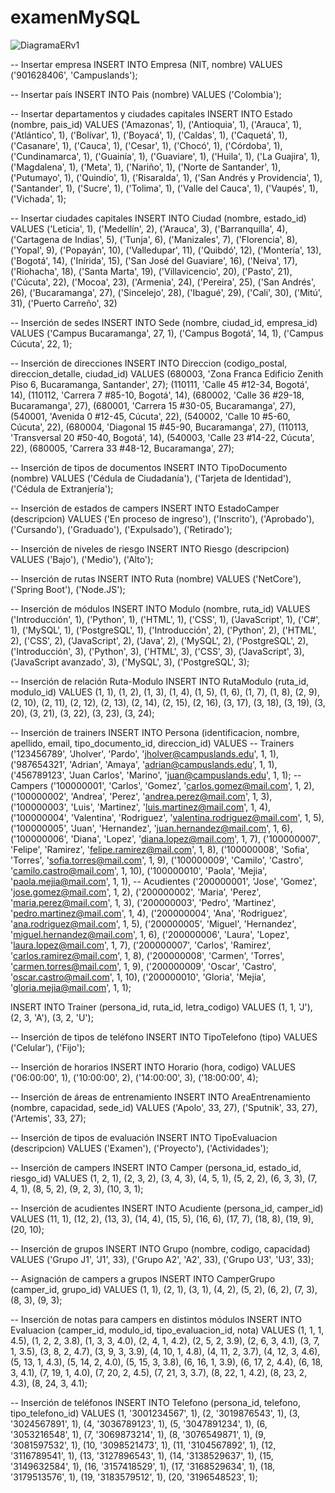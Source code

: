 # examenMySQL

![DiagramaERv1](https://github.com/user-attachments/assets/7bc8afa7-4e24-4a06-8acc-42d9f9e0b186)

-- Insertar empresa
INSERT INTO Empresa (NIT, nombre) VALUES ('901628406', 'Campuslands');

-- Insertar país
INSERT INTO Pais (nombre) VALUES ('Colombia');

-- Insertar departamentos y ciudades capitales
INSERT INTO Estado (nombre, pais_id) VALUES
('Amazonas', 1),
('Antioquia', 1),
('Arauca', 1),
('Atlántico', 1),
('Bolívar', 1),
('Boyacá', 1),
('Caldas', 1),
('Caquetá', 1),
('Casanare', 1),
('Cauca', 1),
('Cesar', 1),
('Chocó', 1),
('Córdoba', 1),
('Cundinamarca', 1),
('Guainía', 1),
('Guaviare', 1),
('Huila', 1),
('La Guajira', 1),
('Magdalena', 1),
('Meta', 1),
('Nariño', 1),
('Norte de Santander', 1),
('Putumayo', 1),
('Quindío', 1),
('Risaralda', 1),
('San Andrés y Providencia', 1),
('Santander', 1),
('Sucre', 1),
('Tolima', 1),
('Valle del Cauca', 1),
('Vaupés', 1),
('Vichada', 1);

-- Insertar ciudades capitales
INSERT INTO Ciudad (nombre, estado_id) VALUES
('Leticia', 1),
('Medellín', 2),
('Arauca', 3),
('Barranquilla', 4),
('Cartagena de Indias', 5),
('Tunja', 6),
('Manizales', 7),
('Florencia', 8),
('Yopal', 9),
('Popayán', 10),
('Valledupar', 11),
('Quibdó', 12),
('Montería', 13),
('Bogotá', 14),
('Inírida', 15),
('San José del Guaviare', 16),
('Neiva', 17),
('Riohacha', 18),
('Santa Marta', 19),
('Villavicencio', 20),
('Pasto', 21),
('Cúcuta', 22),
('Mocoa', 23),
('Armenia', 24),
('Pereira', 25),
('San Andrés', 26),
('Bucaramanga', 27),
('Sincelejo', 28),
('Ibagué', 29),
('Cali', 30),
('Mitú', 31),
('Puerto Carreño', 32)

-- Inserción de sedes
INSERT INTO Sede (nombre, ciudad_id, empresa_id) VALUES 
('Campus Bucaramanga', 27, 1),
('Campus Bogotá', 14, 1),
('Campus Cúcuta', 22, 1);

-- Inserción de direcciones
INSERT INTO Direccion (codigo_postal, direccion_detalle, ciudad_id) VALUES 
(680003, 'Zona Franca Edificio Zenith Piso 6, Bucaramanga, Santander', 27);
(110111, 'Calle 45 #12-34, Bogotá', 14),
(110112, 'Carrera 7 #85-10, Bogotá', 14),
(680002, 'Calle 36 #29-18, Bucaramanga', 27),
(680001, 'Carrera 15 #30-05, Bucaramanga', 27),
(540001, 'Avenida 0 #12-45, Cúcuta', 22),
(540002, 'Calle 10 #5-60, Cúcuta', 22),
(680004, 'Diagonal 15 #45-90, Bucaramanga', 27),
(110113, 'Transversal 20 #50-40, Bogotá', 14),
(540003, 'Calle 23 #14-22, Cúcuta', 22),
(680005, 'Carrera 33 #48-12, Bucaramanga', 27);

-- Inserción de tipos de documentos
INSERT INTO TipoDocumento (nombre) VALUES ('Cédula de Ciudadanía'), ('Tarjeta de Identidad'), ('Cédula de Extranjería');

-- Inserción de estados de campers
INSERT INTO EstadoCamper (descripcion) VALUES 
('En proceso de ingreso'), ('Inscrito'), ('Aprobado'), ('Cursando'), ('Graduado'), ('Expulsado'), ('Retirado');

-- Inserción de niveles de riesgo
INSERT INTO Riesgo (descripcion) VALUES ('Bajo'), ('Medio'), ('Alto');

-- Inserción de rutas
INSERT INTO Ruta (nombre) VALUES ('NetCore'), ('Spring Boot'), ('Node.JS');

-- Inserción de módulos
INSERT INTO Modulo (nombre, ruta_id) VALUES 
('Introducción', 1), ('Python', 1), ('HTML', 1), ('CSS', 1), ('JavaScript', 1), ('C#', 1), ('MySQL', 1), ('PostgreSQL', 1),
('Introducción', 2), ('Python', 2), ('HTML', 2), ('CSS', 2), ('JavaScript', 2), ('Java', 2), ('MySQL', 2), ('PostgreSQL', 2),
('Introducción', 3), ('Python', 3), ('HTML', 3), ('CSS', 3), ('JavaScript', 3), ('JavaScript avanzado', 3), ('MySQL', 3), ('PostgreSQL', 3);

-- Inserción de relación Ruta-Modulo
INSERT INTO RutaModulo (ruta_id, modulo_id) VALUES 
(1, 1), (1, 2), (1, 3), (1, 4), (1, 5), (1, 6), (1, 7), (1, 8),
(2, 9), (2, 10), (2, 11), (2, 12), (2, 13), (2, 14), (2, 15), (2, 16),
(3, 17), (3, 18), (3, 19), (3, 20), (3, 21), (3, 22), (3, 23), (3, 24);

-- Inserción de trainers
INSERT INTO Persona (identificacion, nombre, apellido, email, tipo_documento_id, direccion_id) VALUES 
-- Trainers
('123456789', 'Jholver', 'Pardo', 'jholver@campuslands.edu', 1, 1),
('987654321', 'Adrian', 'Amaya', 'adrian@campuslands.edu', 1, 1),
('456789123', 'Juan Carlos', 'Marino', 'juan@campuslands.edu', 1, 1);
-- Campers
('100000001', 'Carlos', 'Gomez', 'carlos.gomez@mail.com', 1, 2),
('100000002', 'Andrea', 'Perez', 'andrea.perez@mail.com', 1, 3),
('100000003', 'Luis', 'Martinez', 'luis.martinez@mail.com', 1, 4),
('100000004', 'Valentina', 'Rodriguez', 'valentina.rodriguez@mail.com', 1, 5),
('100000005', 'Juan', 'Hernandez', 'juan.hernandez@mail.com', 1, 6),
('100000006', 'Diana', 'Lopez', 'diana.lopez@mail.com', 1, 7),
('100000007', 'Felipe', 'Ramirez', 'felipe.ramirez@mail.com', 1, 8),
('100000008', 'Sofia', 'Torres', 'sofia.torres@mail.com', 1, 9),
('100000009', 'Camilo', 'Castro', 'camilo.castro@mail.com', 1, 10),
('100000010', 'Paola', 'Mejia', 'paola.mejia@mail.com', 1, 1),
-- Acudientes
('200000001', 'Jose', 'Gomez', 'jose.gomez@mail.com', 1, 2),
('200000002', 'Maria', 'Perez', 'maria.perez@mail.com', 1, 3),
('200000003', 'Pedro', 'Martinez', 'pedro.martinez@mail.com', 1, 4),
('200000004', 'Ana', 'Rodriguez', 'ana.rodriguez@mail.com', 1, 5),
('200000005', 'Miguel', 'Hernandez', 'miguel.hernandez@mail.com', 1, 6),
('200000006', 'Laura', 'Lopez', 'laura.lopez@mail.com', 1, 7),
('200000007', 'Carlos', 'Ramirez', 'carlos.ramirez@mail.com', 1, 8),
('200000008', 'Carmen', 'Torres', 'carmen.torres@mail.com', 1, 9),
('200000009', 'Oscar', 'Castro', 'oscar.castro@mail.com', 1, 10),
('200000010', 'Gloria', 'Mejia', 'gloria.mejia@mail.com', 1, 1);

INSERT INTO Trainer (persona_id, ruta_id, letra_codigo) VALUES 
(1, 1, 'J'),
(2, 3, 'A'),
(3, 2, 'U');

-- Inserción de tipos de teléfono
INSERT INTO TipoTelefono (tipo) VALUES ('Celular'), ('Fijo');

-- Inserción de horarios
INSERT INTO Horario (hora, codigo) VALUES 
('06:00:00', 1), ('10:00:00', 2), ('14:00:00', 3), ('18:00:00', 4);

-- Inserción de áreas de entrenamiento
INSERT INTO AreaEntrenamiento (nombre, capacidad, sede_id) VALUES 
('Apolo', 33, 27), ('Sputnik', 33, 27), ('Artemis', 33, 27);

-- Inserción de tipos de evaluación
INSERT INTO TipoEvaluacion (descripcion) VALUES ('Examen'), ('Proyecto'), ('Actividades');

-- Inserción de campers
INSERT INTO Camper (persona_id, estado_id, riesgo_id) VALUES 
(1, 2, 1), (2, 3, 2), (3, 4, 3), (4, 5, 1), (5, 2, 2), 
(6, 3, 3), (7, 4, 1), (8, 5, 2), (9, 2, 3), (10, 3, 1);

-- Inserción de acudientes
INSERT INTO Acudiente (persona_id, camper_id) VALUES 
(11, 1), (12, 2), (13, 3), (14, 4), (15, 5), 
(16, 6), (17, 7), (18, 8), (19, 9), (20, 10);

-- Inserción de grupos
INSERT INTO Grupo (nombre, codigo, capacidad) VALUES 
('Grupo J1', 'J1', 33), ('Grupo A2', 'A2', 33), ('Grupo U3', 'U3', 33);

-- Asignación de campers a grupos
INSERT INTO CamperGrupo (camper_id, grupo_id) VALUES 
(1, 1), (2, 1), (3, 1), (4, 2), (5, 2), (6, 2), (7, 3), (8, 3), (9, 3);

-- Inserción de notas para campers en distintos módulos
INSERT INTO Evaluacion (camper_id, modulo_id, tipo_evaluacion_id, nota) VALUES 
(1, 1, 1, 4.5), (1, 2, 2, 3.8), (1, 3, 3, 4.0),
(2, 4, 1, 4.2), (2, 5, 2, 3.9), (2, 6, 3, 4.1),
(3, 7, 1, 3.5), (3, 8, 2, 4.7), (3, 9, 3, 3.9),
(4, 10, 1, 4.8), (4, 11, 2, 3.7), (4, 12, 3, 4.6),
(5, 13, 1, 4.3), (5, 14, 2, 4.0), (5, 15, 3, 3.8),
(6, 16, 1, 3.9), (6, 17, 2, 4.4), (6, 18, 3, 4.1),
(7, 19, 1, 4.0), (7, 20, 2, 4.5), (7, 21, 3, 3.7),
(8, 22, 1, 4.2), (8, 23, 2, 4.3), (8, 24, 3, 4.1);

-- Inserción de teléfonos
INSERT INTO Telefono (persona_id, telefono, tipo_telefono_id) VALUES
(1, '3001234567', 1),
(2, '3019876543', 1),
(3, '3024567891', 1),
(4, '3036789123', 1),
(5, '3047891234', 1),
(6, '3053216548', 1),
(7, '3069873214', 1),
(8, '3076549871', 1),
(9, '3081597532', 1),
(10, '3098521473', 1),
(11, '3104567892', 1),
(12, '3116789541', 1),
(13, '3127896543', 1),
(14, '3138529637', 1),
(15, '3149632584', 1),
(16, '3157418529', 1),
(17, '3168529634', 1),
(18, '3179513576', 1),
(19, '3183579512', 1),
(20, '3196548523', 1);
